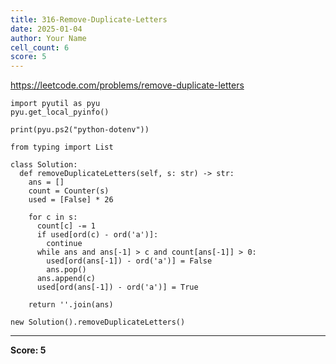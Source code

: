 ```yaml
---
title: 316-Remove-Duplicate-Letters
date: 2025-01-04
author: Your Name
cell_count: 6
score: 5
---
```


https://leetcode.com/problems/remove-duplicate-letters


```
import pyutil as pyu
pyu.get_local_pyinfo()
```


```
print(pyu.ps2("python-dotenv"))
```


```
from typing import List
```


```
class Solution:
  def removeDuplicateLetters(self, s: str) -> str:
    ans = []
    count = Counter(s)
    used = [False] * 26

    for c in s:
      count[c] -= 1
      if used[ord(c) - ord('a')]:
        continue
      while ans and ans[-1] > c and count[ans[-1]] > 0:
        used[ord(ans[-1]) - ord('a')] = False
        ans.pop()
      ans.append(c)
      used[ord(ans[-1]) - ord('a')] = True

    return ''.join(ans)
```


```
new Solution().removeDuplicateLetters()
```


---
**Score: 5**